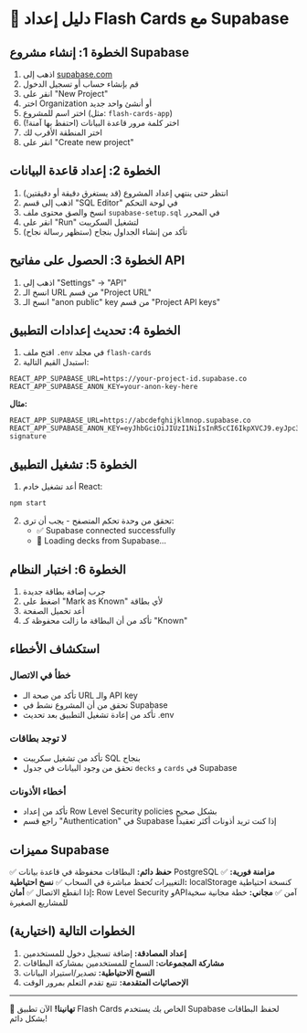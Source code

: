 # 🚀 دليل إعداد Flash Cards مع Supabase

## الخطوة 1: إنشاء مشروع Supabase

1. اذهب إلى [supabase.com](https://supabase.com)
2. قم بإنشاء حساب أو تسجيل الدخول
3. انقر على "New Project"
4. اختر Organization أو أنشئ واحد جديد
5. اختر اسم للمشروع (مثل: `flash-cards-app`)
6. اختر كلمة مرور قاعدة البيانات (احتفظ بها آمنة!)
7. اختر المنطقة الأقرب لك
8. انقر على "Create new project"

## الخطوة 2: إعداد قاعدة البيانات

1. انتظر حتى ينتهي إعداد المشروع (قد يستغرق دقيقة أو دقيقتين)
2. اذهب إلى قسم "SQL Editor" في لوحة التحكم
3. انسخ والصق محتوى ملف `supabase-setup.sql` في المحرر
4. انقر على "Run" لتشغيل السكريبت
5. تأكد من إنشاء الجداول بنجاح (ستظهر رسالة نجاح)

## الخطوة 3: الحصول على مفاتيح API

1. اذهب إلى "Settings" → "API"
2. انسخ الـ URL من قسم "Project URL"
3. انسخ الـ "anon public" key من قسم "Project API keys"

## الخطوة 4: تحديث إعدادات التطبيق

1. افتح ملف `.env` في مجلد `flash-cards`
2. استبدل القيم التالية:

```env
REACT_APP_SUPABASE_URL=https://your-project-id.supabase.co
REACT_APP_SUPABASE_ANON_KEY=your-anon-key-here
```

**مثال:**
```env
REACT_APP_SUPABASE_URL=https://abcdefghijklmnop.supabase.co
REACT_APP_SUPABASE_ANON_KEY=eyJhbGciOiJIUzI1NiIsInR5cCI6IkpXVCJ9.eyJpc3MiOiJzdXBhYmFzZSIsInJlZiI6ImFiY2RlZmdoaWprbG1ub3AiLCJyb2xlIjoiYW5vbiIsImlhdCI6MTY5MDAwMDAwMCwiZXhwIjoyMDA1NTc2MDAwfQ.example-signature
```

## الخطوة 5: تشغيل التطبيق

1. أعد تشغيل خادم React:
```bash
npm start
```

2. تحقق من وحدة تحكم المتصفح - يجب أن ترى:
   - ✅ Supabase connected successfully
   - 🔄 Loading decks from Supabase...

## الخطوة 6: اختبار النظام

1. جرب إضافة بطاقة جديدة
2. اضغط على "Mark as Known" لأي بطاقة
3. أعد تحميل الصفحة
4. تأكد من أن البطاقة ما زالت محفوظة كـ "Known"

## استكشاف الأخطاء

### خطأ في الاتصال
- تأكد من صحة الـ URL والـ API key
- تحقق من أن المشروع نشط في Supabase
- تأكد من إعادة تشغيل التطبيق بعد تحديث .env

### لا توجد بطاقات
- تأكد من تشغيل سكريبت SQL بنجاح
- تحقق من وجود البيانات في جدول `decks` و `cards` في Supabase

### أخطاء الأذونات
- تأكد من إعداد Row Level Security policies بشكل صحيح
- راجع قسم "Authentication" في Supabase إذا كنت تريد أذونات أكثر تعقيداً

## مميزات Supabase

✅ **حفظ دائم:** البطاقات محفوظة في قاعدة بيانات PostgreSQL
✅ **مزامنة فورية:** التغييرات تُحفظ مباشرة في السحاب
✅ **نسخ احتياطية:** localStorage كنسخة احتياطية إذا انقطع الاتصال
✅ **أمان:** Row Level Security وAPIآمن
✅ **مجاني:** خطة مجانية سخية للمشاريع الصغيرة

## الخطوات التالية (اختيارية)

1. **إعداد المصادقة:** إضافة تسجيل دخول للمستخدمين
2. **مشاركة المجموعات:** السماح للمستخدمين بمشاركة البطاقات
3. **النسخ الاحتياطية:** تصدير/استيراد البيانات
4. **الإحصائيات المتقدمة:** تتبع تقدم التعلم بمرور الوقت

---

🎉 **تهانينا!** الآن تطبيق Flash Cards الخاص بك يستخدم Supabase لحفظ البطاقات بشكل دائم!
